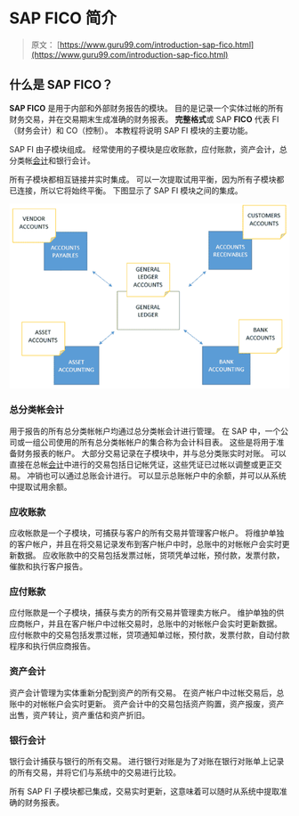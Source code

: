# SAP FICO 简介

> 原文： [https://www.guru99.com/introduction-sap-fico.html](https://www.guru99.com/introduction-sap-fico.html)

## 什么是 SAP FICO？

**SAP FICO** 是用于内部和外部财务报告的模块。 目的是记录一个实体过帐的所有财务交易，并在交易期末生成准确的财务报表。 **完整格式**或 SAP **FICO** 代表 FI（财务会计）和 CO（控制）。 本教程将说明 SAP FI 模块的主要功能。

SAP FI 由子模块组成。 经常使用的子模块是应收账款，应付账款，资产会计，总分类帐[会计](/accounting.html)和银行会计。

所有子模块都相互链接并实时集成。 可以一次提取试用平衡，因为所有子模块都已连接，所以它将始终平衡。 下图显示了 SAP FI 模块之间的集成。

[![](img/ce13d277869c9a08c014441c1b780611.png)](/images/sap_fico_introductions_images_v1.png)

### 总分类帐会计

用于报告的所有总分类帐帐户均通过总分类帐会计进行管理。 在 SAP 中，一个公司或一组公司使用的所有总分类帐帐户的集合称为会计科目表。 这些是将用于准备财务报表的帐户。 大部分交易记录在子模块中，并与总分类账实时对账。 可以直接在总帐[会计](/accounting.html)中进行的交易包括日记帐凭证，这些凭证已过帐以调整或更正交易。 冲销也可以通过总账会计进行。 可以显示总账帐户中的余额，并可以从系统中提取试用余额。

### 应收账款

应收帐款是一个子模块，可捕获与客户的所有交易并管理客户帐户。 将维护单独的客户帐户，并且在将交易记录发布到客户帐户中时，总账中的对帐帐户会实时更新数据。 应收账款中的交易包括发票过帐，贷项凭单过帐，预付款，发票付款，催款和执行客户报告。

### 应付账款

应付账款是一个子模块，捕获与卖方的所有交易并管理卖方帐户。 维护单独的供应商帐户，并且在客户帐户中过帐交易时，总账中的对帐帐户会实时更新数据。 应付帐款中的交易包括发票过帐，贷项通知单过帐，预付款，发票付款，自动付款程序和执行供应商报告。

### 资产会计

资产会计管理为实体重新分配到资产的所有交易。 在资产帐户中过帐交易后，总账中的对帐帐户会实时更新。 资产会计中的交易包括资产购置，资产报废，资产出售，资产转让，资产重估和资产折旧。

### 银行会计

银行会计捕获与银行的所有交易。 进行银行对账是为了对账在银行对账单上记录的所有交易，并将它们与系统中的交易进行比较。

所有 SAP FI 子模块都已集成，交易实时更新，这意味着可以随时从系统中提取准确的财务报表。